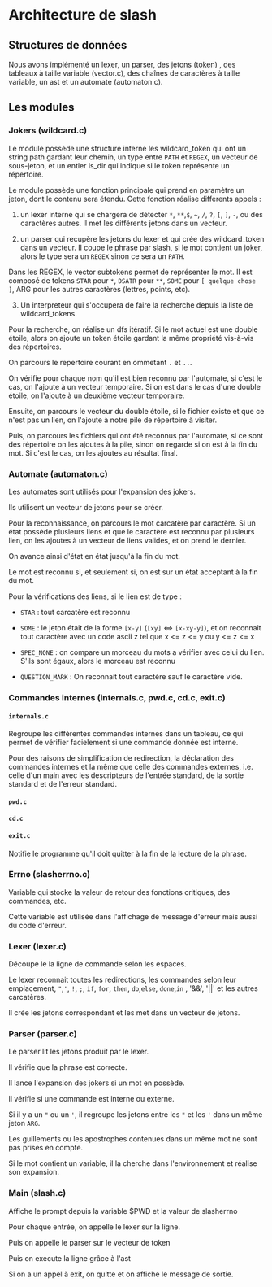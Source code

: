 # Architecture de slash


## Structures de données

Nous avons implémenté un lexer, un parser,  des jetons (token) , des tableaux à taille variable (vector.c), 
des chaînes de caractères à taille variable, un ast et un automate (automaton.c).


## Les modules

### Jokers (wildcard.c) 

Le module possède une structure interne les wildcard\_token qui ont
un string path gardant leur chemin, un type entre `PATH` et `REGEX`, un vecteur de sous-jeton,
et un entier is\_dir qui indique si le token représente un répertoire.

Le module possède une fonction principale qui prend en paramètre un jeton, 
dont le contenu sera étendu. Cette fonction réalise differents appels :


1. un lexer interne qui se chargera de détecter `*`,
`**`,`$`, `~`, `/`, `?`, `[`, `]`, `-`, 
ou des caractères autres. Il met les différents jetons dans un vecteur.

2. un parser qui recupère les jetons du lexer et qui crée des wildcard\_token dans un vecteur.
Il coupe le phrase par slash, si le mot contient un joker, alors le type sera un 
`REGEX` sinon ce sera un `PATH`. 

Dans les REGEX, le vector subtokens permet de représenter le mot.
Il est composé de tokens `STAR` pour `*`, `DSATR` pour `**`, `SOME` pour `[ quelque chose ]`, 
ARG pour les autres caractères (lettres, points, etc).

3. Un interpreteur qui s'occupera de faire la recherche depuis la liste de wildcard\_tokens.


Pour la recherche, on réalise un dfs itératif.
Si le mot actuel est une double étoile, 
alors on ajoute un token étoile gardant la même propriété vis-à-vis des répertoires.

On parcours le repertoire courant en ommetant `.` et `..`. 

On vérifie pour chaque nom qu'il est bien reconnu par l'automate, si c'est le cas, 
on l'ajoute à un vecteur temporaire. Si on est dans le cas d'une double étoile,
on l'ajoute à un deuxième vecteur temporaire.

Ensuite, on parcours le vecteur du double étoile, si le fichier existe et 
que ce n'est pas un lien, on l'ajoute à notre pile de répertoire à visiter.

Puis, on parcours les fichiers qui ont été reconnus par l'automate,
si ce sont des répertoire on les ajoutes à la pile, 
sinon on regarde si on est à la fin du mot. 
Si c'est le cas, on les ajoutes au résultat final.


### Automate (automaton.c)

Les automates sont utilisés pour l'expansion des jokers. 

Ils utilisent un vecteur de jetons pour se créer.

Pour la reconnaissance, on parcours le mot carcatère par caractère.
Si un état possède plusieurs liens et que le caractère est reconnu par plusieurs lien, 
on les ajoutes à un vecteur de liens valides, 
et on prend le dernier.

On avance ainsi d'état en état jusqu'à la fin du mot.

Le mot est reconnu si, et seulement si, on est sur un état acceptant à la fin du mot.

Pour la vérifications des liens, si le lien est de type :

* `STAR` : tout carcatère est reconnu

* `SOME` : le jeton était de la forme `[x-y]` (`[xy]` <=> `[x-xy-y]`), et on reconnait 
tout caractère avec un code ascii z tel que x <= z <= y ou y <= z <= x

* `SPEC_NONE` : on compare un morceau du mots a vérifier avec celui du lien. S'ils sont 
égaux, alors le morceau est reconnu

* `QUESTION_MARK` : On reconnait tout caractère sauf le caractère vide.


### Commandes internes (internals.c, pwd.c, cd.c, exit.c)

#### `internals.c`

Regroupe les différentes commandes internes dans un tableau, 
ce qui permet de vérifier facielement si une commande donnée est interne.

Pour des raisons de simplification de redirection, la déclaration des commandes internes 
et la même que celle des commandes externes, 
i.e. celle d'un main avec les descripteurs de l'entrée standard, 
de la sortie standard et de l'erreur standard.

#### `pwd.c`
#### `cd.c`
#### `exit.c`
Notifie le programme qu'il doit quitter à la fin de la lecture de la phrase.

### Errno (slasherrno.c)
Variable qui stocke la valeur de retour des fonctions critiques, des commandes, etc. 

Cette variable est utilisée dans l'affichage de message d'erreur mais aussi du code d'erreur.

### Lexer (lexer.c)

Découpe le la ligne de commande selon les espaces. 

Le lexer reconnait toutes les redirections, les commandes selon leur emplacement, 
`"`,`'`, `!`, `;`, `if`, `for`, `then`, 
`do`,`else`, `done`,`in` , '&&', '||' et les autres carcatères. 

Il crée les jetons correspondant et les met dans un vecteur de jetons.

### Parser (parser.c)

Le parser lit les jetons produit par le lexer.

Il vérifie que la phrase est correcte.

Il lance l'expansion des jokers si un mot en possède.

Il vérifie si une commande est interne ou externe.

Si il y a un `"` ou un `'`, il regroupe les jetons entre les `"` et les `'` dans un même jeton `ARG`.

Les guillements ou les apostrophes contenues dans un même mot ne sont pas prises en compte.

Si le mot contient un variable, il la cherche dans l'environnement et réalise son expansion.

### Main (slash.c)

Affiche le prompt depuis la variable $PWD et la valeur de slasherrno

Pour chaque entrée, on appelle le lexer sur la ligne. 
	
Puis on appelle le parser sur le vecteur de token

Puis on execute la ligne grâce à l'ast

Si on a un appel à exit, on quitte et on affiche le message de sortie.

